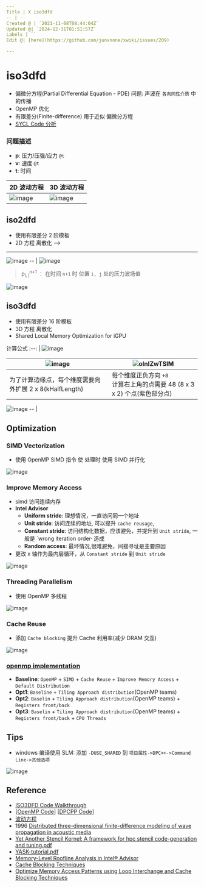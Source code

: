 ```yaml
---
Title | X iso3dfd
-- | --
Created @ | `2021-11-08T08:44:04Z`
Updated @| `2024-12-31T01:51:57Z`
Labels | ``
Edit @| [here](https://github.com/junxnone/xwiki/issues/209)

---
```

# iso3dfd
- 偏微分方程(Partial Differential Equation - PDE) 问题: 声波在 `各向同性介质` 中的传播
- OpenMP 优化
- 有限差分(Finite-difference) 用于近似 偏微分方程
- [SYCL Code 分析](https://github.com/junxnone/oneAPI-samples/issues/1)

###  问题描述
- **p**: 压力/压强/应力 `@t`
- **v**: 速度 `@t`
- **t**: 时间

2D 波动方程 | 3D 波动方程
--  | --
![image](https://user-images.githubusercontent.com/2216970/140710523-15f2cc22-8dfe-4d44-94c4-0331f23c0831.png) | ![image](https://user-images.githubusercontent.com/2216970/140710530-3f6d0907-3b04-418f-b285-04399edb13bc.png)


## iso2dfd
- 使用有限差分 2 阶模板
- 2D 方程 离散化 -->


---

![image](https://user-images.githubusercontent.com/2216970/140723634-fc7aba3b-0a62-44f9-ba80-90a8a0329542.png)
-- | 
![image](https://user-images.githubusercontent.com/2216970/140723652-48e87e0d-5030-4b28-be5d-d7d61b66c1d9.png)

> p<sub>i, j</sub><sup>n+1</sup> ： 在时间 `n+1` 时 位置 `i, j` 处的压力波场值



![image](https://user-images.githubusercontent.com/2216970/140723893-65216db5-018a-4d04-977c-9482b4e787e6.png)


## iso3dfd

- 使用有限差分 16 阶模板
- 3D 方程 离散化
- Shared Local Memory Optimization for iGPU

计算公式
:--: |
![image](https://user-images.githubusercontent.com/2216970/140724354-f275ed0b-05d6-4a04-abe1-5f32d1ca278b.png)


![image](https://user-images.githubusercontent.com/2216970/145940342-d4d395f6-c002-4d24-a4aa-4cefe790693d.png) | ![oInlZwTSIM](https://user-images.githubusercontent.com/2216970/141894886-901adfd1-dda4-4998-9c2f-525b11c83523.gif)
-- | --
为了计算边缘点，每个维度需要向外扩展 2 x 8(kHalfLength) | 每个维度正负方向 `+8`<br> 计算右上角的点需要 48 (8 x 3 x 2) 个点(紫色部分点)

![image](https://user-images.githubusercontent.com/2216970/141893331-39db815d-61fa-4ad7-bf72-87f6ffbefd7a.png)
-- |


## Optimization


### SIMD Vectorization
- 使用 OpenMP SIMD 指令 使 处理时 使用 SIMD 并行化

![image](https://user-images.githubusercontent.com/2216970/141059698-55584797-ef18-4452-bd17-d5d373cb5969.png)


### Improve Memory Access
- simd 访问连续内存
- **Intel Advisor**
  - **Uniform stride**: 理想情况，一直访问同一个地址
  - **Unit stride**: 访问连续的地址, 可以提升 `cache reusage`,
  - **Constant stride**: 访问结构化数据，应该避免，并提升到 `Unit stride`, 一般是 `wrong iteration order· 造成
  - **Random access**: 最坏情况,很难避免，间接寻址是主要原因
- 更改 x 轴作为最内层循环，从 `Constant stride` 到 `Unit stride`

![image](https://user-images.githubusercontent.com/2216970/141060078-b40abbea-9434-4e08-b3d7-9ed49cdb0cc7.png)


### Threading Parallelism
- 使用 OpenMP 多线程

![image](https://user-images.githubusercontent.com/2216970/141060410-7194a867-a2f4-47d4-bad1-57bc9012dd01.png)


### Cache Reuse
- 添加 `Cache blocking` 提升 Cache 利用率(减少 DRAM 交互)

![image](https://user-images.githubusercontent.com/2216970/141060752-4a421708-3468-4857-b4eb-29d47b32b20c.png)


### [openmp implementation](https://github.com/oneapi-src/oneAPI-samples/tree/master/DirectProgramming/C%2B%2B/StructuredGrids/iso3dfd_omp_offload)

- **Baseline**: `OpenMP` + `SIMD` + `Cache Reuse` + `Improve Memory Access` + `Default Distribution`
- **Opt1**: `Baseline` + `Tiling Approach distribution`(OpenMP teams)
- **Opt2**: `Baselin` +  `Tiling Approach distribution`(OpenMP teams) + `Registers front/back`
- **Opt3**: `Baselin` +  `Tiling Approach distribution`(OpenMP teams) + `Registers front/back` + `CPU Threads`

## Tips

- windows 编译使用 SLM: 添加 `-DUSE_SHARED` 到 `项目属性->DPC++->Command Line->其他选项`

![image](https://user-images.githubusercontent.com/2216970/147624212-e4b20ea0-ccbc-429d-afaa-03eab75878f3.png)


## Reference
- [ISO3DFD Code Walkthrough](https://www.intel.com/content/www/us/en/developer/articles/technical/iso3dfd-code-walkthrough.html)
- [[OpenMP Code](https://github.com/oneapi-src/oneAPI-samples/tree/master/DirectProgramming/C%2B%2B/StructuredGrids/iso3dfd_omp_offload)] [[DPCPP Code](https://github.com/oneapi-src/oneAPI-samples/tree/master/DirectProgramming/DPC%2B%2B/StructuredGrids/iso3dfd_dpcpp)]
- [波动方程](https://baike.baidu.com/item/%E6%B3%A2%E5%8A%A8%E6%96%B9%E7%A8%8B/1613956)
-  1996 [Distributed three-dimensional finite-difference modeling of wave propagation in acoustic media](https://aip.scitation.org/doi/pdf/10.1063/1.168610)
- [Yet Another Stencil Kernel: A framework for hpc stencil code-generation and tuning.pdf](https://github.com/junxnone/tech-io/files/7509445/yask.pdf)
- [YASK-tutorial.pdf](https://github.com/junxnone/tech-io/files/7509475/YASK-tutorial.pdf)
- [Memory-Level Roofline Analysis in Intel® Advisor](https://www.intel.com/content/www/us/en/developer/articles/technical/memory-level-roofline-model-with-advisor.html)
- [Cache Blocking Techniques](https://www.intel.com/content/www/us/en/developer/articles/technical/cache-blocking-techniques.html)
- [Optimize Memory Access Patterns using Loop Interchange and Cache Blocking Techniques](https://www.intel.com/content/www/us/en/develop/documentation/advisor-cookbook/top/optimize-memory-access-patterns.html)


